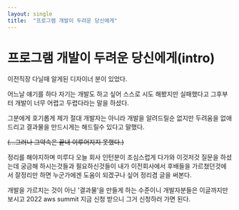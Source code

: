 ```yaml
---
layout: single
title:  "프로그램 개발이 두려운 당신에게"
---
```


# 프로그램 개발이 두려운 당신에게(intro)

이전직장 다닐때 알게된 디자이너 분이 있었다.

어느날 얘기를 하다 자기는 개발도 하고 싶어 스스로 시도 해봤지만 실패했다고 그후부터 개발이 너무 어렵고 두렵다라는 말을 하셨다.

그분에게 호기롭게 제가 절대 개발자는 아니라 개발을 알려드릴순 없지만 두려움을 없애드리고 
결과물을 만드시게는 해드릴수 있다고 말했다.

~~(...그러나 그약속은 끝내 이루어지지 못했다.)~~

정리를 해야지하며 미루다 오늘 회사 인턴분이 조심스럽게 다가와 이것저것 질문을 하셨는데 궁금해 하시는것들과 필요하신것들이 
내가 이전회사에서 후배들을 가르쳤던것에서 잘정리만 하면 누군가에겐 도움이 되겠구나 싶어 정리겸 글을 써본다.   

개발을 가르치는 것이 아닌 '결과물'을 만들게 하는 수준이니 개발자분들은 이글까지만 보시고 2022 aws summit 지금 신청 받으니 그거 신청하러 가면 된다.

